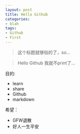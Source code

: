 ```yaml
---
layout: post
title: Hello Github
categories:
- blah
tags:
- Github
- First
---
```


>这个标题就够俗的了，so...

>Hello Github 我就不print了...

目的:

- learn
- share
- Github
- markdown

希望：

- GFW退散
- 好人一生平安